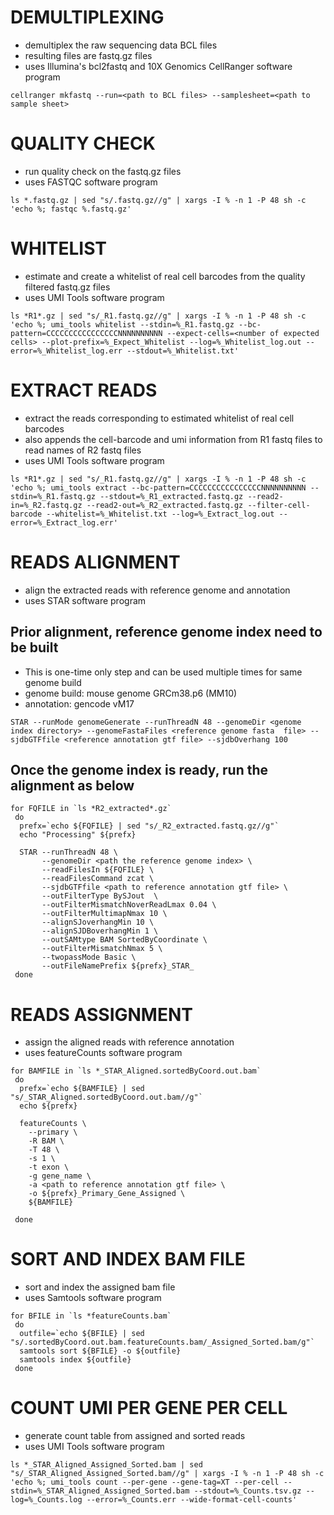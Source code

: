 # DEMULTIPLEXING
* demultiplex the raw sequencing data BCL files
* resulting files are fastq.gz files
* uses Illumina's bcl2fastq and 10X Genomics CellRanger software program
```shell
cellranger mkfastq --run=<path to BCL files> --samplesheet=<path to sample sheet>
```


# QUALITY CHECK
* run quality check on the fastq.gz files
* uses FASTQC software program
```shell
ls *.fastq.gz | sed "s/.fastq.gz//g" | xargs -I % -n 1 -P 48 sh -c 'echo %; fastqc %.fastq.gz'
```


# WHITELIST
* estimate and create a whitelist of real cell barcodes from the quality filtered fastq.gz files
* uses UMI Tools software program
```shell
ls *R1*.gz | sed "s/_R1.fastq.gz//g" | xargs -I % -n 1 -P 48 sh -c 'echo %; umi_tools whitelist --stdin=%_R1.fastq.gz --bc-pattern=CCCCCCCCCCCCCCCCNNNNNNNNNN --expect-cells=<number of expected cells> --plot-prefix=%_Expect_Whitelist --log=%_Whitelist_log.out --error=%_Whitelist_log.err --stdout=%_Whitelist.txt'
```


# EXTRACT READS
* extract the reads corresponding to estimated whitelist of real cell barcodes
* also appends the cell-barcode and umi information from R1 fastq files to read names of R2 fastq files
* uses UMI Tools software program
```shell
ls *R1*.gz | sed "s/_R1.fastq.gz//g" | xargs -I % -n 1 -P 48 sh -c 'echo %; umi_tools extract --bc-pattern=CCCCCCCCCCCCCCCCNNNNNNNNNN --stdin=%_R1.fastq.gz --stdout=%_R1_extracted.fastq.gz --read2-in=%_R2.fastq.gz --read2-out=%_R2_extracted.fastq.gz --filter-cell-barcode --whitelist=%_Whitelist.txt --log=%_Extract_log.out --error=%_Extract_log.err'
```


# READS ALIGNMENT
* align the extracted reads with reference genome and annotation
* uses STAR software program

## Prior alignment, reference genome index need to be built
- This is one-time only step and can be used multiple times for same genome build
- genome build: mouse genome GRCm38.p6 (MM10)
- annotation: gencode vM17
```shell
STAR --runMode genomeGenerate --runThreadN 48 --genomeDir <genome index directory> --genomeFastaFiles <reference genome fasta  file> --sjdbGTFfile <reference annotation gtf file> --sjdbOverhang 100
```

## Once the genome index is ready, run the alignment as below
```shell
for FQFILE in `ls *R2_extracted*.gz`
 do
  prefx=`echo ${FQFILE} | sed "s/_R2_extracted.fastq.gz//g"`
  echo "Processing" ${prefx}

  STAR --runThreadN 48 \
       --genomeDir <path the reference genome index> \
       --readFilesIn ${FQFILE} \
       --readFilesCommand zcat \
       --sjdbGTFfile <path to reference annotation gtf file> \
       --outFilterType BySJout  \
       --outFilterMismatchNoverReadLmax 0.04 \
       --outFilterMultimapNmax 10 \
       --alignSJoverhangMin 10 \
       --alignSJDBoverhangMin 1 \
       --outSAMtype BAM SortedByCoordinate \
       --outFilterMismatchNmax 5 \
       --twopassMode Basic \
       --outFileNamePrefix ${prefx}_STAR_
 done
 ```


# READS ASSIGNMENT 
* assign the aligned reads with reference annotation
* uses featureCounts software program
```shell
for BAMFILE in `ls *_STAR_Aligned.sortedByCoord.out.bam`
 do
  prefx=`echo ${BAMFILE} | sed "s/_STAR_Aligned.sortedByCoord.out.bam//g"`
  echo ${prefx}
  
  featureCounts \
    --primary \
    -R BAM \
    -T 48 \
    -s 1 \
    -t exon \
    -g gene_name \
    -a <path to reference annotation gtf file> \
    -o ${prefx}_Primary_Gene_Assigned \
    ${BAMFILE}

 done
```


# SORT AND INDEX BAM FILE
* sort and index the assigned bam file
* uses Samtools software program
```shell
for BFILE in `ls *featureCounts.bam` 
 do
  outfile=`echo ${BFILE} | sed "s/.sortedByCoord.out.bam.featureCounts.bam/_Assigned_Sorted.bam/g"` 
  samtools sort ${BFILE} -o ${outfile}
  samtools index ${outfile}
 done
```


# COUNT UMI PER GENE PER CELL
* generate count table from assigned and sorted reads
* uses UMI Tools software program
```shell
ls *_STAR_Aligned_Assigned_Sorted.bam | sed "s/_STAR_Aligned_Assigned_Sorted.bam//g" | xargs -I % -n 1 -P 48 sh -c 'echo %; umi_tools count --per-gene --gene-tag=XT --per-cell --stdin=%_STAR_Aligned_Assigned_Sorted.bam --stdout=%_Counts.tsv.gz --log=%_Counts.log --error=%_Counts.err --wide-format-cell-counts'
```
 
 
